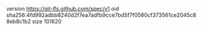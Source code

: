 version https://git-lfs.github.com/spec/v1
oid sha256:4fd992adbb8240d2f7ea7adfb9cce7bd5f7f0580cf373561ce2045c88eb8c1b2
size 101620
